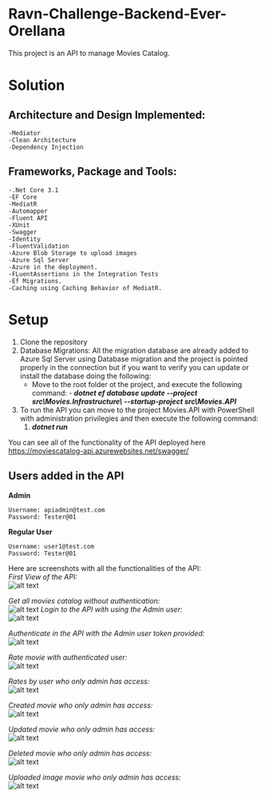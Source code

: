 # Ravn-Challenge-Backend-Ever-Orellana
This project is an API to manage Movies Catalog.

# Solution
  
  ## Architecture and Design Implemented:
    -Mediator
    -Clean Architecture
    -Dependency Injection
    
  ## Frameworks, Package and Tools:
    -.Net Core 3.1
    -EF Core
    -MediatR
    -Automapper
    -Fluent API
    -XUnit
    -Swagger
    -Identity
    -FluentValidation
    -Azure Blob Storage to upload images
    -Azure Sql Server
    -Azure in the deployment.
    -FLuentAssertions in the Integration Tests
    -Ef Migrations.
    -Caching using Caching Behavior of MediatR.
    
 # Setup
 1. Clone the repository
 2. Database Migrations:
    All the migration database are already added to Azure Sql Server using Database migration and the project is pointed properly in the connection but if you want to verify
    you can update or install the database doing the following:
      - Move to the root folder ot the project, and execute the following command:
            - **_dotnet ef database update --project src\Movies.Infrastructure\ --startup-project src\Movies.API_**
 3. To run the API you can move to the project Movies.API with PowerShell with administration privilegies and then execute the following command:
      1) **_dotnet run_**
    
 You can see all of the functionality of the API deployed here https://moviescatalog-api.azurewebsites.net/swagger/
 
## Users added in the API   ##
**Admin**

    Username: apiadmin@test.com
    Password: Tester@01

**Regular User**

    Username: user1@test.com
    Password: Tester@01
    
 
 Here are screenshots with all the functionalities of the API: <br />
    _First View of the API:_ <br/>
![alt text](https://github.com/ever1509/Ravn-Challenge-Backend-Ever-Orellana/blob/main/movies-screenshots/First.PNG?raw=true)

   _Get all movies catalog without authentication:_ <br/>
![alt text](https://github.com/ever1509/Ravn-Challenge-Backend-Ever-Orellana/blob/main/movies-screenshots/GetAllMovies.PNG?raw=true)
    _Login to the API with using the Admin user:_ <br/>
![alt text](https://github.com/ever1509/Ravn-Challenge-Backend-Ever-Orellana/blob/main/movies-screenshots/AdminLogin.PNG?raw=true)

   _Authenticate in the API with the Admin user token provided:_ <br/>
![alt text](https://github.com/ever1509/Ravn-Challenge-Backend-Ever-Orellana/blob/main/movies-screenshots/AdminAuthenticate.PNG?raw=true)

   _Rate movie with authenticated user:_ <br/>
![alt text](https://github.com/ever1509/Ravn-Challenge-Backend-Ever-Orellana/blob/main/movies-screenshots/RateMovie.PNG?raw=true)

   _Rates by user who only admin has access:_ <br/>
![alt text](https://github.com/ever1509/Ravn-Challenge-Backend-Ever-Orellana/blob/main/movies-screenshots/RatesByUser.PNG?raw=true)

   _Created movie who only admin has access:_ <br/>
![alt text](https://github.com/ever1509/Ravn-Challenge-Backend-Ever-Orellana/blob/main/movies-screenshots/CreatedMovie.PNG?raw=true)

   _Updated movie who only admin has access:_ <br/>
![alt text](https://github.com/ever1509/Ravn-Challenge-Backend-Ever-Orellana/blob/main/movies-screenshots/UpdatedMovie.PNG?raw=true)

   _Deleted movie who only admin has access:_ <br/>
![alt text](https://github.com/ever1509/Ravn-Challenge-Backend-Ever-Orellana/blob/main/movies-screenshots/DeletedMovie.PNG?raw=true)

   _Uploaded image movie who only admin has access:_ <br/>
![alt text](https://github.com/ever1509/Ravn-Challenge-Backend-Ever-Orellana/blob/main/movies-screenshots/UploadedImage.PNG?raw=true)


